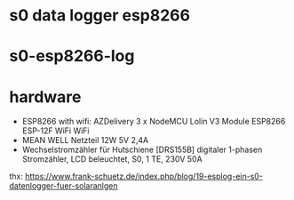 # s0 data logger esp8266
# s0-esp8266-log

# hardware

* ESP8266 with wifi: AZDelivery 3 x NodeMCU Lolin V3 Module ESP8266 ESP-12F WiFi WiFi
* MEAN WELL Netzteil 12W 5V 2,4A
* Wechselstromzähler für Hutschiene [DRS155B] digitaler 1-phasen Stromzähler, LCD beleuchtet, S0, 1 TE, 230V 50A

thx:
https://www.frank-schuetz.de/index.php/blog/19-esplog-ein-s0-datenlogger-fuer-solaranlgen


